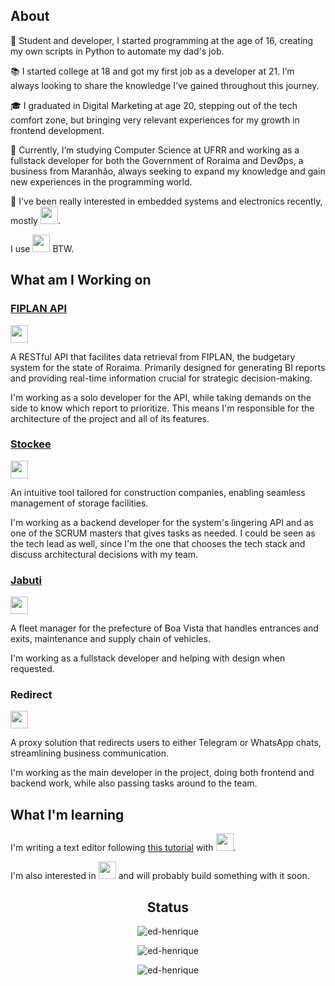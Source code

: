 <!-- <div align="center" style="{ border-radius: 50% }">
  
![output-onlinegiftools](https://github.com/ed-henrique/ed-henrique/assets/62185704/8f0f3432-6bdd-4251-ac8b-ebebd9fa0646)

</div>-->

## About

🚀 Student and developer, I started programming at the age of 16, creating my own scripts in Python to automate my dad's job.

📚 I started college at 18 and got my first job as a developer at 21. I’m always looking to share the knowledge I’ve gained throughout this journey.

🎓 I graduated in Digital Marketing at age 20, stepping out of the tech comfort zone, but bringing very relevant experiences for my growth in frontend development.

🧩 Currently, I’m studying Computer Science at UFRR and working as a fullstack developer for both the Government of Roraima and DevO̸ps, a business from Maranhão, always seeking to expand my knowledge and gain new experiences in the programming world.

🔌 I've been really interested in embedded systems and electronics recently, mostly <img src="https://skillicons.dev/icons?i=arduino" height="28"/>.

I use <img src="https://skillicons.dev/icons?i=vim" height="28"/> BTW.

## What am I Working on

### [FIPLAN API](https://github.com/CGPRE-SEPLAN-RR/fiplan-api)

<img src="https://skillicons.dev/icons?i=go,java" height="28"/>

A RESTful API that facilites data retrieval from FIPLAN, the budgetary system for the state of Roraima. Primarily designed for generating BI reports and providing real-time information crucial for strategic decision-making.

I'm working as a solo developer for the API, while taking demands on the side to know which report to prioritize. This means I'm responsible for the architecture of the project and all of its features.

### [Stockee](https://stockee.vercel.app/login)

<img src="https://skillicons.dev/icons?i=js,ts,nodejs,express,postgres,supabase" height="28"/>

An intuitive tool tailored for construction companies, enabling seamless management of storage facilities.

I'm working as a backend developer for the system's lingering API and as one of the SCRUM masters that gives tasks as needed. I could be seen as the tech lead as well, since I'm the one that chooses the tech stack and discuss architectural decisions with my team.

### [Jabuti](https://github.com/Jabuti-Apps/jabuti)

<img src="https://skillicons.dev/icons?i=python,django,postgres" height="28"/>

A fleet manager for the prefecture of Boa Vista that handles entrances and exits, maintenance and supply chain of vehicles.

I'm working as a fullstack developer and helping with design when requested.

### Redirect

<img src="https://skillicons.dev/icons?i=php,laravel,sqlite" height="28"/>

A proxy solution that redirects users to either Telegram or WhatsApp chats, streamlining business communication.

I'm working as the main developer in the project, doing both frontend and backend work, while also passing tasks around to the team.

## What I'm learning

I'm writing a text editor following [this tutorial](https://viewsourcecode.org/snaptoken/kilo/index.html) with <img src="https://skillicons.dev/icons?i=c,cmake" height="28"/>.

I'm also interested in <img src="https://skillicons.dev/icons?i=rust,zig" height="28"/> and will probably build something with it soon.

<div align="center">

<h2>Status</h2>
  
<p><img src="https://github-readme-stats.vercel.app/api/top-langs?username=ed-henrique&show_icons=true&locale=en&layout=compact&hide=vhdl,cmake,assembly,c%2b%2b,html&hide_border=true&bg_color=0d1117&text_color=ffffff&title_color=ffffff&hide_title=true&langs_count=6&card_width=444" alt="ed-henrique" /></p>

<p><img src="https://github-readme-stats.vercel.app/api?username=ed-henrique&show_icons=true&locale=en&hide_border=true&bg_color=0d1117&text_color=ffffff&title_color=fb8c00&icon_color=fb8c00&hide_title=true" alt="ed-henrique" /></p>

<p><img src="https://github-readme-streak-stats.herokuapp.com?user=ed-henrique&theme=highcontrast&hide_border=true&background=0d1117" alt="ed-henrique" /></p>
  
</div>
